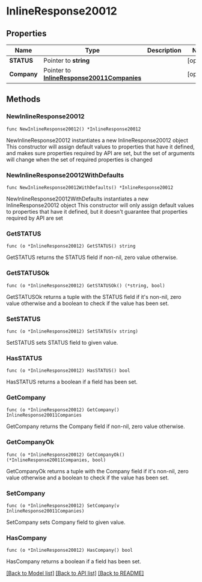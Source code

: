 # InlineResponse20012

## Properties

Name | Type | Description | Notes
------------ | ------------- | ------------- | -------------
**STATUS** | Pointer to **string** |  | [optional] 
**Company** | Pointer to [**InlineResponse20011Companies**](inline_response_200_11_companies.md) |  | [optional] 

## Methods

### NewInlineResponse20012

`func NewInlineResponse20012() *InlineResponse20012`

NewInlineResponse20012 instantiates a new InlineResponse20012 object
This constructor will assign default values to properties that have it defined,
and makes sure properties required by API are set, but the set of arguments
will change when the set of required properties is changed

### NewInlineResponse20012WithDefaults

`func NewInlineResponse20012WithDefaults() *InlineResponse20012`

NewInlineResponse20012WithDefaults instantiates a new InlineResponse20012 object
This constructor will only assign default values to properties that have it defined,
but it doesn't guarantee that properties required by API are set

### GetSTATUS

`func (o *InlineResponse20012) GetSTATUS() string`

GetSTATUS returns the STATUS field if non-nil, zero value otherwise.

### GetSTATUSOk

`func (o *InlineResponse20012) GetSTATUSOk() (*string, bool)`

GetSTATUSOk returns a tuple with the STATUS field if it's non-nil, zero value otherwise
and a boolean to check if the value has been set.

### SetSTATUS

`func (o *InlineResponse20012) SetSTATUS(v string)`

SetSTATUS sets STATUS field to given value.

### HasSTATUS

`func (o *InlineResponse20012) HasSTATUS() bool`

HasSTATUS returns a boolean if a field has been set.

### GetCompany

`func (o *InlineResponse20012) GetCompany() InlineResponse20011Companies`

GetCompany returns the Company field if non-nil, zero value otherwise.

### GetCompanyOk

`func (o *InlineResponse20012) GetCompanyOk() (*InlineResponse20011Companies, bool)`

GetCompanyOk returns a tuple with the Company field if it's non-nil, zero value otherwise
and a boolean to check if the value has been set.

### SetCompany

`func (o *InlineResponse20012) SetCompany(v InlineResponse20011Companies)`

SetCompany sets Company field to given value.

### HasCompany

`func (o *InlineResponse20012) HasCompany() bool`

HasCompany returns a boolean if a field has been set.


[[Back to Model list]](../README.md#documentation-for-models) [[Back to API list]](../README.md#documentation-for-api-endpoints) [[Back to README]](../README.md)


